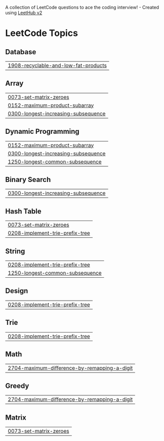 A collection of LeetCode questions to ace the coding interview! - Created using [LeetHub v2](https://github.com/arunbhardwaj/LeetHub-2.0)
<!---LeetCode Topics Start-->
# LeetCode Topics
## Database
|  |
| ------- |
| [1908-recyclable-and-low-fat-products](https://github.com/VITianLalit/LeetCodeProblemSolution.github.io/tree/master/1908-recyclable-and-low-fat-products) |
## Array
|  |
| ------- |
| [0073-set-matrix-zeroes](https://github.com/VITianLalit/LeetCodeProblemSolution.github.io/tree/master/0073-set-matrix-zeroes) |
| [0152-maximum-product-subarray](https://github.com/VITianLalit/LeetCodeProblemSolution.github.io/tree/master/0152-maximum-product-subarray) |
| [0300-longest-increasing-subsequence](https://github.com/VITianLalit/LeetCodeProblemSolution.github.io/tree/master/0300-longest-increasing-subsequence) |
## Dynamic Programming
|  |
| ------- |
| [0152-maximum-product-subarray](https://github.com/VITianLalit/LeetCodeProblemSolution.github.io/tree/master/0152-maximum-product-subarray) |
| [0300-longest-increasing-subsequence](https://github.com/VITianLalit/LeetCodeProblemSolution.github.io/tree/master/0300-longest-increasing-subsequence) |
| [1250-longest-common-subsequence](https://github.com/VITianLalit/LeetCodeProblemSolution.github.io/tree/master/1250-longest-common-subsequence) |
## Binary Search
|  |
| ------- |
| [0300-longest-increasing-subsequence](https://github.com/VITianLalit/LeetCodeProblemSolution.github.io/tree/master/0300-longest-increasing-subsequence) |
## Hash Table
|  |
| ------- |
| [0073-set-matrix-zeroes](https://github.com/VITianLalit/LeetCodeProblemSolution.github.io/tree/master/0073-set-matrix-zeroes) |
| [0208-implement-trie-prefix-tree](https://github.com/VITianLalit/LeetCodeProblemSolution.github.io/tree/master/0208-implement-trie-prefix-tree) |
## String
|  |
| ------- |
| [0208-implement-trie-prefix-tree](https://github.com/VITianLalit/LeetCodeProblemSolution.github.io/tree/master/0208-implement-trie-prefix-tree) |
| [1250-longest-common-subsequence](https://github.com/VITianLalit/LeetCodeProblemSolution.github.io/tree/master/1250-longest-common-subsequence) |
## Design
|  |
| ------- |
| [0208-implement-trie-prefix-tree](https://github.com/VITianLalit/LeetCodeProblemSolution.github.io/tree/master/0208-implement-trie-prefix-tree) |
## Trie
|  |
| ------- |
| [0208-implement-trie-prefix-tree](https://github.com/VITianLalit/LeetCodeProblemSolution.github.io/tree/master/0208-implement-trie-prefix-tree) |
## Math
|  |
| ------- |
| [2704-maximum-difference-by-remapping-a-digit](https://github.com/VITianLalit/LeetCodeProblemSolution.github.io/tree/master/2704-maximum-difference-by-remapping-a-digit) |
## Greedy
|  |
| ------- |
| [2704-maximum-difference-by-remapping-a-digit](https://github.com/VITianLalit/LeetCodeProblemSolution.github.io/tree/master/2704-maximum-difference-by-remapping-a-digit) |
## Matrix
|  |
| ------- |
| [0073-set-matrix-zeroes](https://github.com/VITianLalit/LeetCodeProblemSolution.github.io/tree/master/0073-set-matrix-zeroes) |
<!---LeetCode Topics End-->